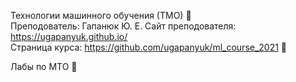 Технологии машинного обучения (ТМО) 📝   
Преподователь: Гапанюк Ю. Е. Сайт преподователя: https://ugapanyuk.github.io/  
Страница курса: https://github.com/ugapanyuk/ml_course_2021  📢
  
Лабы по МТО 🤳   
